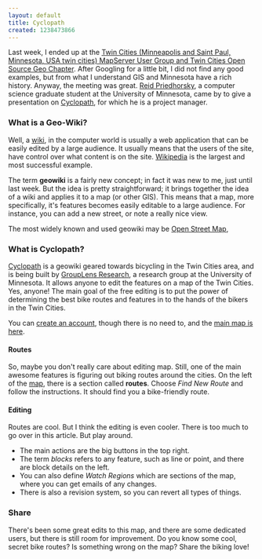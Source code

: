 ```yaml
---
layout: default
title: Cyclopath
created: 1238473866
---
```

Last week, I ended up at the [Twin Cities (Minneapolis and Saint Paul, Minnesota, USA twin cities) MapServer User Group and Twin Cities Open Source Geo Chapter](http://wiki.osgeo.org/wiki/Twin_Cities).  After Googling for a little bit, I did not find any good examples, but from what I understand GIS and Minnesota have a rich history.  Anyway, the meeting was great.  [Reid Priedhorsky](http://reidster.net/), a computer science graduate student at the University of Minnesota, came by to give a presentation on [Cyclopath](http://cyclopath.org/), for which he is a project manager.

### What is a Geo-Wiki?

Well, a [wiki](http://en.wikipedia.org/wiki/Wiki), in the computer world is usually a web application that can be easily edited by a large audience.  It usually means that the users of the site, have control over what content is on the site.  [Wikipedia](http://wikipedia.org/) is the largest and most successful example.

The term **geowiki** is a fairly new concept; in fact it was new to me, just until last week.  But the idea is pretty straightforward; it brings together the idea of a wiki and applies it to a map (or other GIS).  This means that a map, more specifically, it's features becomes easily editable to a large audience.  For instance, you can add a new street, or note a really nice view.

The most widely known and used geowiki may be [Open Street Map](http://www.openstreetmap.org/),

### What is Cyclopath?

[Cyclopath](http://cyclopath.org/) is a geowiki geared towards bicycling in the Twin Cities area, and is being built by [GroupLens Research](http://grouplens.org/), a research group at the University of Minnesota.  It allows anyone to edit the features on a map of the Twin Cities.  Yes, anyone!  The main goal of the free editing is to put the power of determining the best bike routes and features in to the hands of the bikers in the Twin Cities.

You can [create an account](http://cyclopath.org/index.php?title=Special:UserLogin&amp;returnto=Main_Page), though there is no need to, and the [main map is here](http://magic.cyclopath.org/).

#### Routes

So, maybe you don't really care about editing map.  Still, one of the main awesome features is figuring out biking routes around the cities.  On the left of the [map](http://magic.cyclopath.org/), there is a section called **routes**.  Choose *Find New Route* and follow the instructions.  It should find you a bike-friendly route.

#### Editing

Routes are cool.  But I think the editing is even cooler.  There is too much to go over in this article.  But play around.

* The main actions are the big buttons in the top right.  
* The term *blocks* refers to any feature, such as line or point, and there are block details on the left.  
* You can also define *Watch Regions* which are sections of the map, where you can get emails of any changes.
* There is also a revision system, so you can revert all types of things.

### Share

There's been some great edits to this map, and there are some dedicated users, but there is still room for improvement.  Do you know some cool, secret bike routes?  Is something wrong on the map?  Share the biking love!

